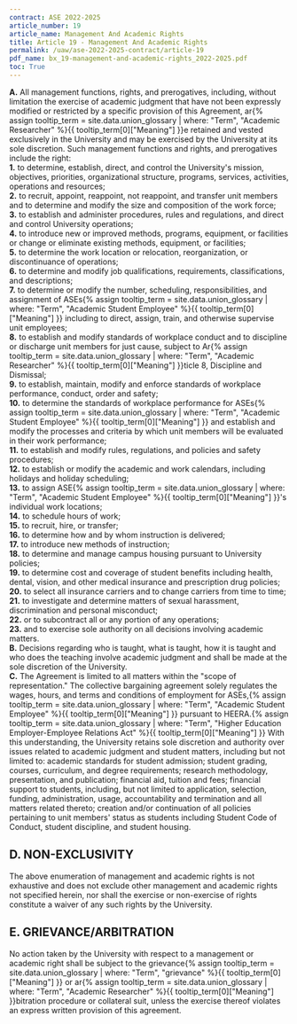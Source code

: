 ```yaml
---
contract: ASE 2022-2025
article_number: 19
article_name: Management And Academic Rights 
title: Article 19 - Management And Academic Rights 
permalink: /uaw/ase-2022-2025-contract/article-19
pdf_name: bx_19-management-and-academic-rights_2022-2025.pdf
toc: True
---
```



<div class="lvl1"><b>A.</b> All management functions, rights, and prerogatives, including, without limitation the exercise of academic judgment that have not been expressly modified or restricted by a specific provision of this Agreement, <span class="tooltip">ar<span class="tooltip-text">{% assign tooltip_term = site.data.union_glossary | where: "Term", "Academic Researcher" %}{{ tooltip_term[0]["Meaning"] }}</span></span>e retained and vested exclusively in the University and may be exercised by the University at its sole discretion. Such management functions and rights, and prerogatives include the right:</div>

<div class="lvl2"><b>1.</b> to determine, establish, direct, and control the University's mission, objectives, priorities, organizational structure, programs, services, activities, operations and resources;</div>
<div class="lvl2"><b>2.</b> to recruit, appoint, reappoint, not reappoint, and transfer unit members and to determine and modify the size and composition of the work force;</div>
<div class="lvl2"><b>3.</b> to establish and administer procedures, rules and regulations, and direct and control University operations;</div>
<div class="lvl2"><b>4.</b> to introduce new or improved methods, programs, equipment, or facilities or change or eliminate existing methods, equipment, or facilities;</div>
<div class="lvl2"><b>5.</b> to determine the work location or relocation, reorganization, or discontinuance of operations;</div>
<div class="lvl2"><b>6.</b> to determine and modify job qualifications, requirements, classifications, and descriptions;</div>
<div class="lvl2"><b>7.</b> to determine or modify the number, scheduling, responsibilities, and assignment of <span class="tooltip">ASEs<span class="tooltip-text">{% assign tooltip_term = site.data.union_glossary | where: "Term", "Academic Student Employee" %}{{ tooltip_term[0]["Meaning"] }}</span></span> including to direct, assign, train, and otherwise supervise unit employees;</div>
<div class="lvl2"><b>8.</b> to establish and modify standards of workplace conduct and to discipline or discharge unit members for just cause, subject to <span class="tooltip">Ar<span class="tooltip-text">{% assign tooltip_term = site.data.union_glossary | where: "Term", "Academic Researcher" %}{{ tooltip_term[0]["Meaning"] }}</span></span>ticle 8, Discipline and Dismissal;</div>
<div class="lvl2"><b>9.</b> to establish, maintain, modify and enforce standards of workplace performance, conduct, order and safety;</div>
<div class="lvl2"><b>10.</b> to determine the standards of workplace performance for <span class="tooltip">ASEs<span class="tooltip-text">{% assign tooltip_term = site.data.union_glossary | where: "Term", "Academic Student Employee" %}{{ tooltip_term[0]["Meaning"] }}</span></span> and establish and modify the processes and criteria by which unit members will be evaluated in their work performance;</div>
<div class="lvl2"><b>11.</b> to establish and modify rules, regulations, and policies and safety procedures;</div>
<div class="lvl2"><b>12.</b> to establish or modify the academic and work calendars, including holidays and holiday scheduling;</div>
<div class="lvl2"><b>13.</b> to assign <span class="tooltip">ASE<span class="tooltip-text">{% assign tooltip_term = site.data.union_glossary | where: "Term", "Academic Student Employee" %}{{ tooltip_term[0]["Meaning"] }}</span></span>'s individual work locations;</div>
<div class="lvl2"><b>14.</b> to schedule hours of work;</div>
<div class="lvl2"><b>15.</b> to recruit, hire, or transfer;</div>
<div class="lvl2"><b>16.</b> to determine how and by whom instruction is delivered;</div>
<div class="lvl2"><b>17.</b> to introduce new methods of instruction;</div>
<div class="lvl2"><b>18.</b> to determine and manage campus housing pursuant to University policies;</div>
<div class="lvl2"><b>19.</b> to determine cost and coverage of student benefits including health, dental, vision, and other medical insurance and prescription drug policies;</div>
<div class="lvl2"><b>20.</b> to select all insurance carriers and to change carriers from time to time;</div>
<div class="lvl2"><b>21.</b> to investigate and determine matters of sexual harassment, discrimination and personal misconduct;</div>
<div class="lvl2"><b>22.</b> or to subcontract all or any portion of any operations;</div>
<div class="lvl2"><b>23.</b> and to exercise sole authority on all decisions involving academic matters.</div>
<div class="lvl1"><b>B.</b> Decisions regarding who is taught, what is taught, how it is taught and who does the teaching involve academic judgment and shall be made at the sole discretion of the University.</div>
<div class="lvl1"><b>C.</b> The Agreement is limited to all matters within the "scope of representation." The collective bargaining agreement solely regulates the wages, hours, and terms and conditions of employment for <span class="tooltip">ASEs,<span class="tooltip-text">{% assign tooltip_term = site.data.union_glossary | where: "Term", "Academic Student Employee" %}{{ tooltip_term[0]["Meaning"] }}</span></span> pursuant to <span class="tooltip">HEERA.<span class="tooltip-text">{% assign tooltip_term = site.data.union_glossary | where: "Term", "Higher Education Employer-Employee Relations Act" %}{{ tooltip_term[0]["Meaning"] }}</span></span> With this understanding, the University retains sole discretion and authority over issues related to academic judgment and student matters, including but not limited to: academic standards for student admission; student grading, courses, curriculum, and degree requirements; research methodology, presentation, and publication; financial aid, tuition and fees; financial support to students, including, but not limited to application, selection, funding, administration, usage, accountability and termination and all matters related thereto; creation and/or continuation of all policies pertaining to unit members' status as students including Student Code of Conduct, student discipline, and student housing.</div>

## D. NON-EXCLUSIVITY

The above enumeration of management and academic rights is not exhaustive and does not exclude other management and academic rights not specified herein, nor shall the exercise or non-exercise of rights constitute a waiver of any such rights by the University.

## E. GRIEVANCE/ARBITRATION

No action taken by the University with respect to a management or academic right shall be subject to the <span class="tooltip">grievance<span class="tooltip-text">{% assign tooltip_term = site.data.union_glossary | where: "Term", "grievance" %}{{ tooltip_term[0]["Meaning"] }}</span></span> or <span class="tooltip">ar<span class="tooltip-text">{% assign tooltip_term = site.data.union_glossary | where: "Term", "Academic Researcher" %}{{ tooltip_term[0]["Meaning"] }}</span></span>bitration procedure or collateral suit, unless the exercise thereof violates an express written provision of this agreement.

